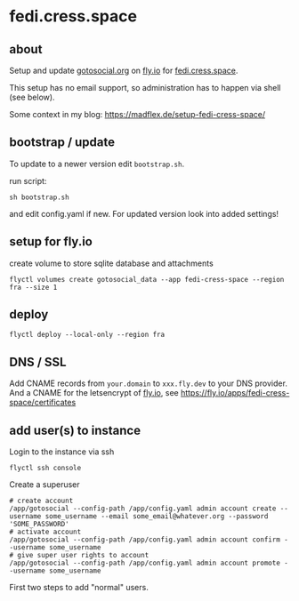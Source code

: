 # fedi.cress.space

## about

Setup and update [gotosocial.org](https://gotosocial.org) on [fly.io](https://fly.io) for [fedi.cress.space](https://fedi.cress.space).

This setup has no email support, so administration has to happen via shell (see below).

Some context in my blog: <https://madflex.de/setup-fedi-cress-space/>

## bootstrap / update

To update to a newer version edit `bootstrap.sh`.

run script:
```
sh bootstrap.sh
```

and edit config.yaml if new. For updated version look into added settings!


## setup for fly.io

create volume to store sqlite database and attachments
```
flyctl volumes create gotosocial_data --app fedi-cress-space --region fra --size 1
```


## deploy

```
flyctl deploy --local-only --region fra
```


## DNS / SSL

Add CNAME records from `your.domain` to `xxx.fly.dev` to your DNS provider.
And a CNAME for the letsencrypt of [fly.io](https://fly.io), see <https://fly.io/apps/fedi-cress-space/certificates>


## add user(s) to instance

Login to the instance via ssh
```
flyctl ssh console
```

Create a superuser
```
# create account
/app/gotosocial --config-path /app/config.yaml admin account create --username some_username --email some_email@whatever.org --password 'SOME_PASSWORD'
# activate account
/app/gotosocial --config-path /app/config.yaml admin account confirm --username some_username
# give super user rights to account
/app/gotosocial --config-path /app/config.yaml admin account promote --username some_username
```

First two steps to add "normal" users.
